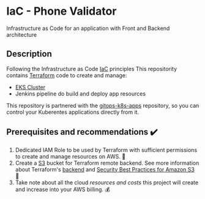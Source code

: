 # IaC - Phone Validator
Infrastructure as Code for an application with Front and Backend architecture

## Description

Following the Infrastructure as Code [IaC](https://en.wikipedia.org/wiki/Infrastructure_as_code) principles
This repositority contains [Terraform](https://learn.hashicorp.com/terraform?utm_source=terraform_io&utm_content=terraform_io_hero) code to create and manage:
* [EKS Cluster](https://docs.aws.amazon.com/eks/latest/userguide/what-is-eks.html)
* Jenkins pipeline do build and deploy app resources   
 
This repository is partnered with the [gitops-k8s-apps](https://github.com/rfcoutinho/gitops-k8s-apps) repository, so you can control your Kuberentes applications directly from it.


## Prerequisites  and recommendations :heavy_check_mark:
1. Dedicated IAM Role to be used by Terraform with sufficient permissions to create and manage resources on AWS. :cop:
2. Create a [S3](https://aws.amazon.com/s3/) bucket for Terraform remote backend. See more information about Terraform's [backend](https://www.terraform.io/docs/language/settings/backends/index.html) and [Security Best Practices for Amazon S3](https://docs.aws.amazon.com/AmazonS3/latest/userguide/security-best-practices.html) :floppy_disk:
3. Take note about all the cloud *resources and costs* this project will create and increase into your AWS billing. :moneybag:
 